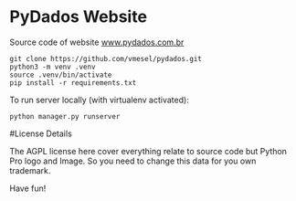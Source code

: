 # PyDados Website

Source code of website www.pydados.com.br

```console
git clone https://github.com/vmesel/pydados.git
python3 -m venv .venv
source .venv/bin/activate
pip install -r requirements.txt
```

To run server locally (with virtualenv activated):

```console
python manager.py runserver
```

#License Details

The AGPL license here cover everything relate to source code but Python Pro logo and Image.
So you need to change this data for you own trademark.


Have fun!



